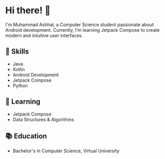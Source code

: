 <!--
- 👋 Hi, I’m @MAshhal
- 👀 I’m interested in Android Development
- 🌱 I’m currently learning Android Studio (Java/Kotlin) and developing apps
- 💞️ I’m looking to collaborate :(
- 📫 How to reach me no u

Currently Learning Jetpack Compose :)

- My First App : https://play.google.com/store/apps/details?id=com.ashal.voiceecho
- My Second App : https://play.google.com/store/apps/details?id=com.mobile.booster.junk.cleaner
- Developer for this app : https://play.google.com/store/apps/details?id=azan.athan.prayer.time.saudi.arabia --->

# Hi there! 👋

I'm Muhammad Ashhal, a Computer Science student passionate about Android development. Currently, I'm learning Jetpack Compose to create modern and intuitive user interfaces. 

## 🚀 Skills
- Java
- Kotlin
- Android Development
- Jetpack Compose
- Python

## 🌱 Learning
- Jetpack Compose
- Data Structures & Algorithms

## 📚 Education
- Bachelor's in Computer Science, Virtual University

<!--
## 💻 Projects
- [Project 1](link-to-project-1): Description of project 1
- [Project 2](link-to-project-2): Description of project 2

Feel free to connect and collaborate on projects!
--->


<!---
MAshhal/MAshhal is a ✨ special ✨ repository because its `README.md` (this file) appears on your GitHub profile.
You can click the Preview link to take a look at your changes.
--->
